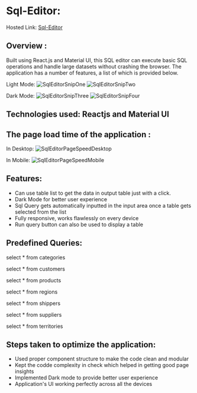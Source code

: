 # Sql-Editor:

Hosted Link: [Sql-Editor](https://uk-sql-editor.netlify.app/ "Named link title") 

## Overview : 

Built using React.js and Material UI, this SQL editor can execute basic SQL operations and handle large datasets without crashing the browser. The application has a number of features, a list of which is provided below.

Light Mode:
![SqlEditorSnipOne](https://user-images.githubusercontent.com/67637794/172019033-6eaa88a7-923a-423b-8ff5-7a16ad37f0c7.png)
![SqlEditorSnipTwo](https://user-images.githubusercontent.com/67637794/172019041-b8ee098a-24bc-4396-9274-587e46cca9a1.png)

Dark Mode:
![SqlEditorSnipThree](https://user-images.githubusercontent.com/67637794/172021205-92aad2f9-f9f5-4d96-a210-42de8c2dac42.png)
![SqlEditorSnipFour](https://user-images.githubusercontent.com/67637794/172021207-db881fc7-d14f-452d-9210-7ac1e626aee6.png)


## Technologies used: Reactjs and Material UI

## The page load time of the application :

In Desktop:
![SqlEditorPageSpeedDesktop](https://user-images.githubusercontent.com/67637794/172020523-5d901482-38c7-4d07-8bae-9e32bced94a2.png)

In Mobile:
![SqlEditorPageSpeedMobile](https://user-images.githubusercontent.com/67637794/172020515-f5a9c24f-7171-4955-bc6d-e8e35f398889.png)

## Features:
* Can use table list to get the data in output table just with a click.
* Dark Mode for better user experience
* Sql Query gets automatically inputted in the input area once a table gets selected from the list
* Fully responsive, works flawlessly on every device
* Run query button can also be used to display a table

## Predefined Queries:

select * from categories

select * from customers

select * from products

select * from regions

select * from shippers

select * from suppliers

select * from territories


## Steps taken to optimize the application:
* Used proper component structure to make the code clean and modular
* Kept the codde complexity in check which helped in getting good page insights
* Implemented Dark mode to provide better user experience
* Application's UI working perfectly across all the devices 
